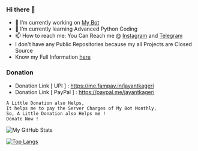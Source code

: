 ### Hi there 🤘

- 🔭 I’m currently working on [My Bot](https://t.me/TGGroupManager_bot)
- 🌱 I’m currently learning Advanced Python Coding
- 📫 How to reach me: You Can Reach me @ [Instagram](https://instagram.com/jayantkageri) and [Telegram](https://telegram.dog/jayantkageri)
- I don't have any Public Repositories because my all Projects are Closed Source
- Know my Full Information [here](https://telegram.dog/Know_About_Your_Dad)

### Donation
- Donation Link [ UPI ] : https://me.fampay.in/jayantkageri
- Donation Link [ PayPal ] : https://paypal.me/jayantkageri
```
A Little Donation also Helps,
It helps me to pay the Server Charges of My Bot Monthly,
So, A Little Donation also Helps me !
Donate Now !
```

![My GitHub Stats](https://github-readme-stats.vercel.app/api?username=jayantkageri&show_icons=true&theme=tokyonight&include_all_commits=false)

[![Top Langs](https://github-readme-stats.vercel.app/api/top-langs/?username=jayantkageri&layout=compact&theme=tokyonight)](https://github.com/anuraghazra/github-readme-stats)
